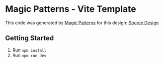 # Magic Patterns - Vite Template

This code was generated by [Magic Patterns](https://magicpatterns.com) for this design: [Source Design](https://www.magicpatterns.com/c/7wgbqpq2umwqdiuzbdr3nb)

## Getting Started

1. Run `npm install`
2. Run `npm run dev`
